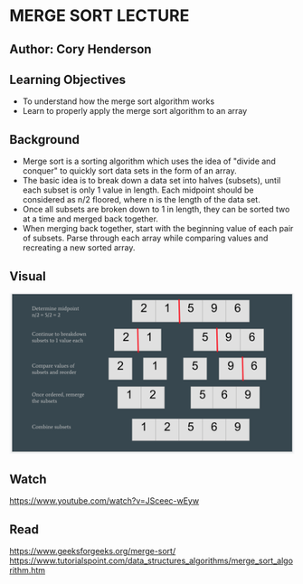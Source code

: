 # MERGE SORT LECTURE
## Author: Cory Henderson

## Learning Objectives
- To understand how the merge sort algorithm works
- Learn to properly apply the merge sort algorithm to an array

## Background
- Merge sort is a sorting algorithm which uses the idea of "divide and conquer" to quickly sort data sets in the form of an array. 
- The basic idea is to break down a data set into halves (subsets), until each subset is only 1 value in length. Each midpoint should be considered as n/2 floored, where n is the length of the data set.
- Once all subsets are broken down to 1 in length, they can be sorted two at a time and merged back together.
- When merging back together, start with the beginning value of each pair of subsets. Parse through each array while comparing values and recreating a new sorted array.

## Visual
![alt](https://github.com/cory0s/data-structures-and-algorithms/blob/master/assets/mergeSort.jpg)

## Watch
https://www.youtube.com/watch?v=JSceec-wEyw

## Read
https://www.geeksforgeeks.org/merge-sort/
https://www.tutorialspoint.com/data_structures_algorithms/merge_sort_algorithm.htm
